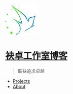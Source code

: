 ![Meizhuo logo](./img/favicon.ico)

# [袂卓工作室博客](.)

> 联袂追求卓越

- [Projects](projects/index.md)
- [About](about.md)
